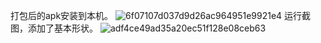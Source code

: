 打包后的apk安装到本机。
![6f07107d037d9d26ac964951e9921e4](https://github.com/user-attachments/assets/a083a571-6c68-44f4-a1f8-3fe46a9cba90)
运行截图，添加了基本形状。
![adf4ce49ad35a20ec51f128e08ceb63](https://github.com/user-attachments/assets/7dd445bf-ccae-42e6-a55c-4c1891570cca)
